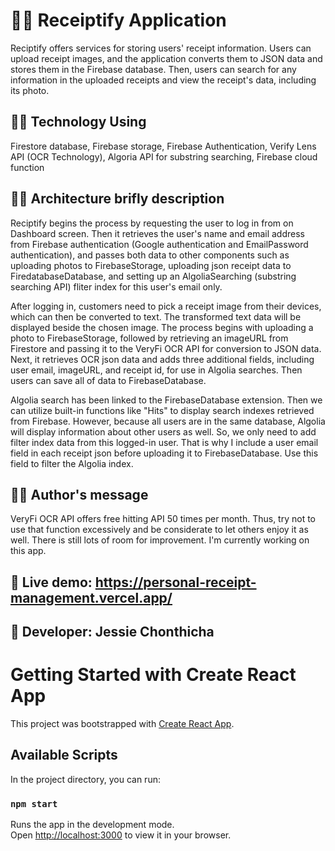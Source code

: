 # 🧾🤖 Receiptify Application

Reciptify offers services for storing users' receipt information. Users can upload receipt images, and the application converts them to JSON data and stores them in the Firebase database. Then, users can search for any information in the uploaded receipts and view the receipt's data, including its photo.

## 🐱‍💻 Technology Using
Firestore database, Firebase storage, Firebase Authentication, Verify Lens API (OCR Technology), Algoria API for substring searching, Firebase cloud function

## 🐱‍👓 Architecture brifly description
Reciptify begins the process by requesting the user to log in from <Login/> on Dashboard screen. Then it retrieves the user's name and email address from Firebase authentication (Google authentication and EmailPassword authentication), and passes both data to other components such as uploading photos to FirebaseStorage, uploading json receipt data to FiredatabaseDatabase, and setting up an AlgoliaSearching (substring searching API) fliter index for this user's email only.

After logging in, customers need to pick a receipt image from their devices, which can then be converted to text. The transformed text data will be displayed beside the chosen image. The process begins with uploading a photo to FirebaseStorage, followed by retrieving an imageURL from Firestore and passing it to the VeryFi OCR API for conversion to JSON data. Next, it retrieves OCR json data and adds three additional fields, including user email, imageURL, and receipt id, for use in Algolia searches. Then users can save all of data to FirebaseDatabase.

Algolia search has been linked to the FirebaseDatabase extension. Then we can utilize built-in functions like "Hits" to display search indexes retrieved from Firebase. However, because all users are in the same database, Algolia will display information about other users as well. So, we only need to add filter index data from this logged-in user. That is why I include a user email field in each receipt json before uploading it to FirebaseDatabase. Use this field to filter the Algolia index.

## 🐱‍👓 Author's message
VeryFi OCR API offers free hitting API 50 times per month. Thus, try not to use that function excessively and be considerate to let others enjoy it as well.
There is still lots of room for improvement. I'm currently working on this app.

## 🧁 Live demo: https://personal-receipt-management.vercel.app/

## 🧁 Developer: Jessie Chonthicha

# Getting Started with Create React App

This project was bootstrapped with [Create React App](https://github.com/facebook/create-react-app).

## Available Scripts

In the project directory, you can run:

### `npm start`

Runs the app in the development mode.\
Open [http://localhost:3000](http://localhost:3000) to view it in your browser.


